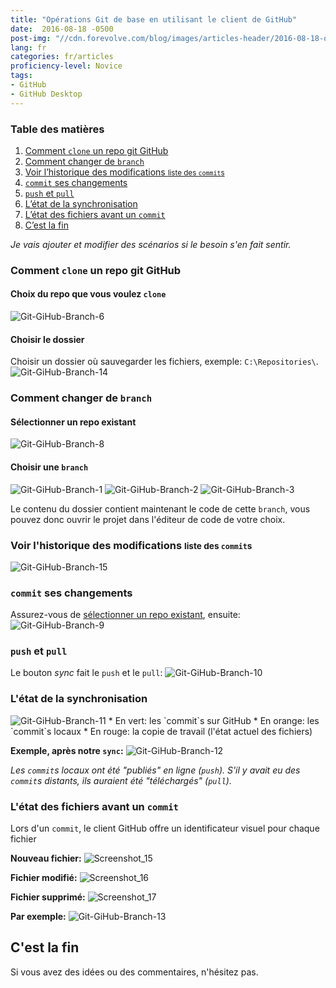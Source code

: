 ```yaml
---
title: "Opérations Git de base en utilisant le client de GitHub"
date:  2016-08-18 -0500
post-img: "//cdn.forevolve.com/blog/images/articles-header/2016-08-18-operations-git-de-base-en-utilisant-le-client-de-github.png"
lang: fr
categories: fr/articles
proficiency-level: Novice
tags: 
- GitHub
- GitHub Desktop
---
```


### Table des matières
<ol class="forevolve-toc"><li><a href="#comment-clone-un-repo-git-github" data-forevolve-level="3">Comment <code>clone</code> un repo git GitHub </a></li><li><a href="#comment-changer-de-branch" data-forevolve-level="3">Comment changer de <code>branch</code> </a></li><li><a href="#voir-lhistorique-des-modifications-liste-des-commits" data-forevolve-level="3">Voir l’historique des modifications <small>liste des <code>commit</code>s</small> </a></li><li><a href="#commit-ses-changements" data-forevolve-level="3"><code>commit</code> ses changements </a></li><li><a href="#push-et-pull" data-forevolve-level="3"><code>push</code> et <code>pull</code> </a></li><li><a href="#letat-de-la-synchronisation" data-forevolve-level="3">L’état de la synchronisation </a></li><li><a href="#letat-des-fichiers-avant-un-commit" data-forevolve-level="3">L’état des fichiers avant un <code>commit</code> </a></li><li><a href="#cest-la-fin" data-forevolve-level="2">C’est la fin </a></li></ol>

<!--more-->

*Je vais ajouter et modifier des scénarios si le besoin s'en fait sentir.*

### Comment `clone` un repo git GitHub
#### Choix du repo que vous voulez `clone`
<img src="//cdn.forevolve.com/blog/images/2016/Git-GiHub-Branch-6.png" alt="Git-GiHub-Branch-6" />

#### Choisir le dossier
Choisir un dossier où sauvegarder les fichiers, exemple: `C:\Repositories\`.
<img src="//cdn.forevolve.com/blog/images/2016/Git-GiHub-Branch-14.png" alt="Git-GiHub-Branch-14" />

### Comment changer de `branch`
#### Sélectionner un repo existant
<img src="//cdn.forevolve.com/blog/images/2016/Git-GiHub-Branch-8.png" alt="Git-GiHub-Branch-8" />

#### Choisir une `branch`
<img src="//cdn.forevolve.com/blog/images/2016/Git-GiHub-Branch-1.png" alt="Git-GiHub-Branch-1" />
<img src="//cdn.forevolve.com/blog/images/2016/Git-GiHub-Branch-2.png" alt="Git-GiHub-Branch-2" />
<img src="//cdn.forevolve.com/blog/images/2016/Git-GiHub-Branch-3.png" alt="Git-GiHub-Branch-3" />

Le contenu du dossier contient maintenant le code de cette `branch`, vous pouvez donc ouvrir le projet dans l'éditeur de code de votre choix.

### Voir l'historique des modifications <small>liste des `commit`s</small>
<img src="//cdn.forevolve.com/blog/images/2016/Git-GiHub-Branch-15.png" alt="Git-GiHub-Branch-15" />

### `commit` ses changements
Assurez-vous de [sélectionner un repo existant](#selectionner-un-repo-existant), ensuite:
<img src="//cdn.forevolve.com/blog/images/2016/Git-GiHub-Branch-9.png" alt="Git-GiHub-Branch-9" />

### `push` et `pull`
Le bouton *sync* fait le `push` et le `pull`:
<img src="//cdn.forevolve.com/blog/images/2016/Git-GiHub-Branch-10.png" alt="Git-GiHub-Branch-10" />

### L'état de la synchronisation
<img src="//cdn.forevolve.com/blog/images/2016/Git-GiHub-Branch-11.png" alt="Git-GiHub-Branch-11" />
* En vert: les `commit`s sur GitHub
* En orange: les `commit`s locaux
* En rouge: la copie de travail (l'état actuel des fichiers)

**Exemple, après notre `sync`:**
<img src="//cdn.forevolve.com/blog/images/2016/Git-GiHub-Branch-12.png" alt="Git-GiHub-Branch-12" />

*Les `commit`s locaux ont été "publiés" en ligne (`push`). S'il y avait eu des `commit`s distants, ils auraient été "téléchargés" (`pull`).* 

### L'état des fichiers avant un `commit`
Lors d'un `commit`, le client GitHub offre un identificateur visuel pour chaque fichier

**Nouveau fichier:**
<img src="//cdn.forevolve.com/blog/images/2016/Screenshot_15.png" alt="Screenshot_15" />

**Fichier modifié:**
<img src="//cdn.forevolve.com/blog/images/2016/Screenshot_16.png" alt="Screenshot_16" />

**Fichier supprimé:**
<img src="//cdn.forevolve.com/blog/images/2016/Screenshot_17.png" alt="Screenshot_17" />

**Par exemple:**
<img src="//cdn.forevolve.com/blog/images/2016/Git-GiHub-Branch-13.png" alt="Git-GiHub-Branch-13" />

## C'est la fin
Si vous avez des idées ou des commentaires, n'hésitez pas.